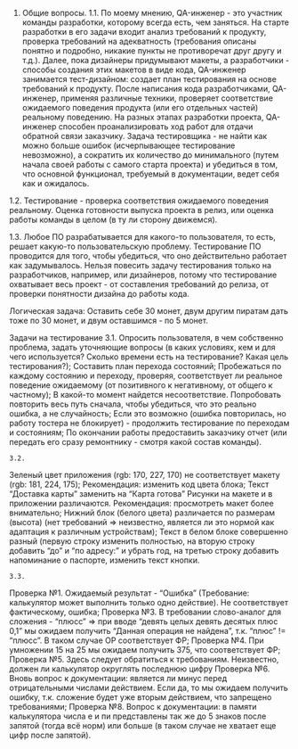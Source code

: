 1. Общие вопросы.
1.1. По моему мнению, QA-инженер - это участник команды разработки, которому всегда есть, чем заняться. На старте разработки в его задачи входит анализ требований к продукту, проверка требований на адекватность (требования описаны понятно и подробно, никакие пункты не противоречат друг другу и т.д.). Далее, пока дизайнеры придумывают макеты, а разработчики - способы создания этих макетов в виде кода, QA-инженер занимается тест-дизайном: создает план тестирования на основе требований к продукту. 
После написания кода разработчиками, QA-инженер, применяя различные техники, проверяет соответствие ожидаемого поведения продукта (или его отдельных частей) реальному поведению. 
На разных этапах разработки проекта, QA-инженер способен проанализировать ход работ для отдачи обратной связи заказчику.
Задача тестировщика - не найти как можно больше ошибок (исчерпывающее тестирование невозможно), а сократить их количество до минимального (путем начала своей работы с самого старта проекта) и убедиться в том, что основной функционал, требуемый в документации, ведет себя как и ожидалось.

1.2. Тестирование - проверка соответствия ожидаемого поведения реальному. Оценка готовности выпуска проекта в релиз, или оценка работы команды в целом (в ту ли сторону движемся).

1.3. Любое ПО разрабатывается для какого-то пользователя, то есть, решает какую-то пользовательскую проблему. Тестирование ПО проводится для того, чтобы убедиться, что оно действительно работает как задумывалось. Нельзя повесить задачу тестирования только на разработчиков, например, или дизайнеров, потому что тестирование охватывает весь проект - от составления требований до релиза, от проверки понятности дизайна до работы кода. 


Логическая задача:
Оставить себе 30 монет, двум другим пиратам дать тоже по 30 монет, и двум оставшимся - по 5 монет.


Задачи на тестирование
3.1. Опросить пользователя, в чем собственно проблема, задать уточняющие вопросы (в каких условиях, кем и для чего используется? Сколько времени есть на тестирование? Какая цель тестирования?);
Составить план перехода состояний;
	Пробежаться по каждому состоянию и переходу, проверяя, соответствует ли реальное поведение ожидаемому (от позитивного к негативному, от общего к частному);
	В какой-то момент найдется несоответствие. Попробовать повторить весь путь сначала, чтобы убедиться, что это реально ошибка, а не случайность;
	Если это возможно (ошибка повторилась, но работу тостера не блокирует) - продолжить тестирование по переходам и состояниям;
	По окончании работы предоставить заказчику отчет (или передать его сразу ремонтнику - смотря какой состав команды).

	3.2. 
Зеленый цвет приложения (rgb: 170, 227, 170) не соответствует макету (rgb: 181, 224, 175);
Рекомендация: изменить код цвета блока;
Текст “Доставка карты” заменить на “Карта готова”
Рисунки на макете и в приложении различаются.
Рекомендация: просмотреть макет более внимательно;
Нижний блок (белого цвета) различается по размерам (высота) (нет требований => неизвестно, является ли это нормой как адаптация к различным устройствам);
Текст в белом блоке совершенно разный (первую строку изменить полностью, на вторую строку добавить “до” и “по адресу:” и убрать год, на третью строку добавить напоминание о паспорте, изменить текст кнопки.

	3.3.
Проверка №1. 
Ожидаемый результат - “Ошибка” (Требование: калькулятор может выполнить только одно действие). Не соответствует фактическому, ошибка;
Проверка №3.
 В требовании слово-аналог для сложения - “плюсс” => при вводе “девять целых девять десятых плюс 0,1” мы ожидаем получить “Данная операция не найдена”, т.к. “плюс” != “плюсс”. В таком случае ОР соответствует ФР;
 Проверка №4. 
При умножении 15 на 25 мы ожидаем получить 375, что соответствует ФР;
Проверка №5. 
Здесь следует обратиться к требованиям. Неизвестно, должен ли калькулятор округлять последнюю цифру
Проверка №6.
Вновь вопрос к документации: является ли минус перед отрицательными числами действием. Если да, то мы ожидаем получить ошибку, т.к. сложение будет уже вторым действием, что запрещено требованиями;
Проверка №8. 
Вопрос к документации: в памяти калькулятора числа е и пи представлены так же до 5 знаков после запятой (тогда всё норм) или больше (в таком случае не хватает еще цифр после запятой).
